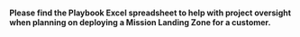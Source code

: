 #### Please find the Playbook Excel spreadsheet to help with project oversight when planning on deploying a Mission Landing Zone for a customer.
